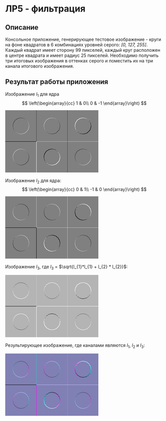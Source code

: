 # ЛР5 - фильтрация

## Описание
Консольное приложение, генерирующее тестовое изображение - круги на фоне квадратов в 6 комбинациях уровней серого: *[0, 127, 255]*. Каждый квадрат имеет сторону 99 пикселей, каждый круг расположен в центре квадрата и имеет радиус 25 пикселей.
Необходимо получить три итоговых изображения в оттенках серого и поместить их на три канала итогового изображения.

## Результат работы приложения
Изображение $l_{1}$ для ядра
$$
\left(\begin{array}{cc} 
1 & 0\\
0 & -1
\end{array}\right)
$$ 

![](./l1.png)

Изображение $l_{2}$ для ядра:
$$
\left(\begin{array}{cc} 
0 & 1\\
-1 & 0
\end{array}\right)
$$ 

![](./l2.png)

Изображение $l_{3}$, где $l_{3}$ = $\sqrt{l_{1}*l_{1} + l_{2} * l_{2}}$:

![](./l3.png)

Результирующее изображение, где каналами являются $l_{1}$, $l_{2}$ и $l_{3}$:

![](./res.png)